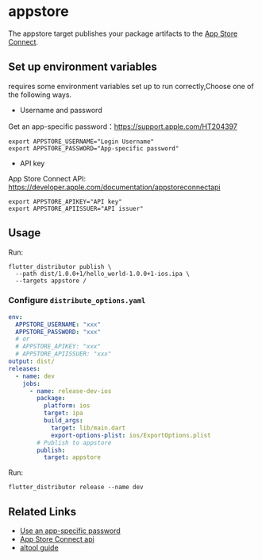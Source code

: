 # appstore

The appstore target publishes your package artifacts to the [App Store Connect](https://appstoreconnect.apple.com/apps).

## Set up environment variables

requires some environment variables set up to run correctly,Choose one of the following ways.

- Username and password

Get an app-specific password：https://support.apple.com/HT204397
```
export APPSTORE_USERNAME="Login Username"
export APPSTORE_PASSWORD="App-specific password"
```

- API key

App Store Connect API: https://developer.apple.com/documentation/appstoreconnectapi

```
export APPSTORE_APIKEY="API key"
export APPSTORE_APIISSUER="API issuer"
```

## Usage

Run:

```
flutter_distributor publish \
  --path dist/1.0.0+1/hello_world-1.0.0+1-ios.ipa \
  --targets appstore /
```

### Configure `distribute_options.yaml`

```yaml
env:
  APPSTORE_USERNAME: "xxx" 
  APPSTORE_PASSWORD: "xxx" 
  # or
  # APPSTORE_APIKEY: "xxx"
  # APPSTORE_APIISSUER: "xxx"
output: dist/
releases:
  - name: dev
    jobs:
      - name: release-dev-ios
        package:
          platform: ios
          target: ipa
          build_args:
            target: lib/main.dart
            export-options-plist: ios/ExportOptions.plist
        # Publish to appstore
        publish:
          target: appstore
```

Run:

```
flutter_distributor release --name dev
```

## Related Links

- [Use an app-specific password](https://support.apple.com/HT204397)
- [App Store Connect api](https://developer.apple.com/documentation/appstoreconnectapi)
- [altool guide](https://help.apple.com/asc/appsaltool/)

